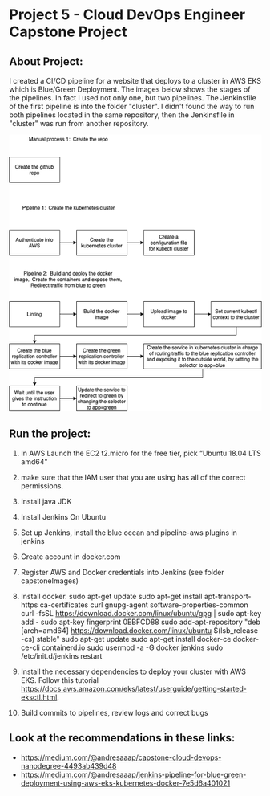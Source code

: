 # Project 5 - Cloud DevOps Engineer Capstone Project

## About Project: 
I created a CI/CD pipeline for a website that deploys to a cluster in AWS EKS which is Blue/Green Deployment. The images below shows the stages of the pipelines. In fact I used not only one, but two pipelines. The Jenkinsfile of the first pipeline is into the folder "cluster". I didn't found the way to run both pipelines located in the same repository, then the Jenkinsfile in "cluster" was run from another repository. 

![img-1](capstoneImages/PipelinesDescription.png)


## Run the project:

1. In AWS Launch the EC2 t2.micro for the free tier, pick “Ubuntu 18.04 LTS amd64"

2. make sure that the IAM user that you are using has all of the correct permissions.

3. Install java JDK

4. Install Jenkins On Ubuntu

5. Set up Jenkins, install the blue ocean and pipeline-aws plugins in jenkins

6. Create account in docker.com

7. Register AWS and Docker credentials into Jenkins (see folder capstoneImages)

8. Install docker. 
    sudo apt-get update
    sudo apt-get install apt-transport-https ca-certificates curl gnupg-agent software-properties-common
    curl -fsSL https://download.docker.com/linux/ubuntu/gpg | sudo apt-key add -
    sudo apt-key fingerprint 0EBFCD88
    sudo add-apt-repository "deb [arch=amd64] https://download.docker.com/linux/ubuntu $(lsb_release -cs) stable"
    sudo apt-get update
    sudo apt-get install docker-ce docker-ce-cli containerd.io
    sudo usermod -a -G docker jenkins
    sudo /etc/init.d/jenkins restart
   
9. Install the necessary dependencies to deploy your cluster with AWS EKS. Follow this tutorial 
    https://docs.aws.amazon.com/eks/latest/userguide/getting-started-eksctl.html. 

10. Build commits to pipelines, review logs and correct bugs

## Look at the recommendations in these links:
* https://medium.com/@andresaaap/capstone-cloud-devops-nanodegree-4493ab439d48
* https://medium.com/@andresaaap/jenkins-pipeline-for-blue-green-deployment-using-aws-eks-kubernetes-docker-7e5d6a401021



